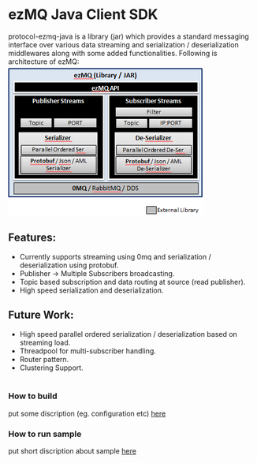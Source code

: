 # ezMQ Java Client SDK

protocol-ezmq-java is a library (jar) which provides a standard messaging interface over various data streaming 
and serialization / deserialization middlewares along with some added functionalities.
Following is architecture of ezMQ: </br>
![ezMQ Architecture](doc/images/ezMQ_architecture_0.1.png?raw=true "ezMQ Arch")

## Features:
* Currently supports streaming using 0mq and serialization / deserialization using protobuf.
* Publisher -> Multiple Subscribers broadcasting.
* Topic based subscription and data routing at source (read publisher).
* High speed serialization and deserialization.

## Future Work:
* High speed parallel ordered serialization / deserialization based on streaming load.
* Threadpool for multi-subscriber handling.
* Router pattern.
* Clustering Support.
</br></br>

### How to build 

put some discription (eg. configuration etc)
[here](./edgex-ezmq/README.md)


### How to run sample

put short discription about sample
[here](./samples/README.md)
